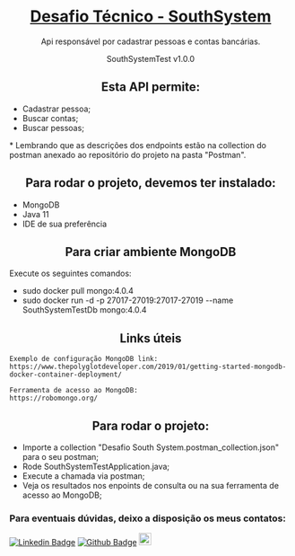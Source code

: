 <h1 align="center">
    <a href="https://github.com/rh-southsystem/desafio-java-banco">Desafio Técnico - SouthSystem</a>
</h1>
<p align="center">Api responsável por cadastrar pessoas e contas bancárias.</p>


<p align="center">SouthSystemTest v1.0.0</p>

<h2 align="center"> Esta API permite:</h2>

- Cadastrar pessoa;
- Buscar contas;
- Buscar pessoas;
<p> * Lembrando que as descrições dos endpoints estão na collection do postman anexado ao repositório do projeto na pasta "Postman".</p>

<h2 align="center">Para rodar o projeto, devemos ter instalado:</h2>

- MongoDB
- Java 11
- IDE de sua preferência

<h2 align="center">Para criar ambiente MongoDB </h2>

Execute os seguintes comandos:

- sudo docker pull mongo:4.0.4
- sudo docker run -d -p 27017-27019:27017-27019 --name SouthSystemTestDb mongo:4.0.4

<h2 align="center">Links úteis</h2>

```
Exemplo de configuração MongoDB link:
https://www.thepolyglotdeveloper.com/2019/01/getting-started-mongodb-docker-container-deployment/

Ferramenta de acesso ao MongoDB:
https://robomongo.org/
```

<h2 align="center"> Para rodar o projeto: </h2>

- Importe a collection "Desafio South System.postman_collection.json" para o seu postman;
- Rode SouthSystemTestApplication.java;
- Execute a chamada via postman;
- Veja os resultados nos enpoints de consulta ou na sua ferramenta de acesso ao MongoDB;

<h3> Para eventuais dúvidas, deixo a disposição os meus contatos:</h3>

[![Linkedin Badge](https://img.shields.io/badge/-LinkedIn-blue?style=flat-square&logo=Linkedin&logoColor=white&link=https://www.linkedin.com/in/filipe-aguiar-a64992191/)](https://www.linkedin.com/in/filipe-aguiar-a64992191/)
[![Github Badge](https://img.shields.io/badge/-Github-000?style=flat-square&logo=Github&logoColor=white&link=https://github.com/FilipeMAguiar)](https://github.com/FilipeMAguiar)
<a target="_blank" href="https://api.whatsapp.com/send?phone=5551983013198">
<img alt="Whatsapp" width="22px" src="https://cdn.jsdelivr.net/npm/simple-icons@v3/icons/whatsapp.svg" />
</a>